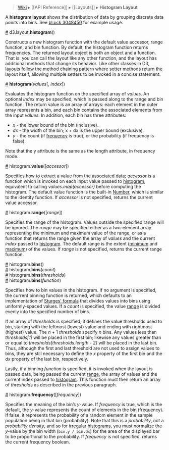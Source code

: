 > [Wiki](Home) ▸ [[API Reference]] ▸ [[Layouts]] ▸ **Histogram Layout**

A **histogram layout** shows the distribution of data by grouping discrete data points into bins. See [bl.ock 3048450](http://bl.ocks.org/mbostock/3048450) for example usage.

<a name="histogram" href="Histogram-Layout#histogram">#</a> d3.layout.<b>histogram</b>()

Constructs a new histogram function with the default value accessor, range function, and bin function. By default, the histogram function returns frequencies. The returned layout object is both an object and a function. That is: you can call the layout like any other function, and the layout has additional methods that change its behavior. Like other classes in D3, layouts follow the method chaining pattern where setter methods return the layout itself, allowing multiple setters to be invoked in a concise statement.

<a name="_histogram" href="Histogram-Layout#_histogram">#</a> <b>histogram</b>(<i>values</i>[, <i>index</i>])

Evaluates the histogram function on the specified array of *values*. An optional *index* may be specified, which is passed along to the range and bin function. The return value is an array of arrays: each element in the outer array represents a bin, and each bin contains the associated elements from the input *values*. In addition, each bin has three attributes:

* *x* - the lower bound of the bin (inclusive).
* *dx* - the width of the bin; x + dx is the upper bound (exclusive).
* *y* - the count (if [frequency](Histogram-Layout#frequency) is true), or the probability (if frequency is false).

Note that the y attribute is the same as the length attribute, in frequency mode.

<a name="value" href="Histogram-Layout#value">#</a> histogram.<b>value</b>([<i>accessor</i>])

Specifies how to extract a value from the associated data; *accessor* is a function which is invoked on each input value passed to [histogram](Histogram-Layout#_histogram), equivalent to calling *values.map(accessor)* before computing the histogram. The default value function is the built-in [Number](https://developer.mozilla.org/en/JavaScript/Reference/Global_Objects/Number), which is similar to the identity function. If *accessor* is not specified, returns the current value accessor.

<a name="range" href="Histogram-Layout#range">#</a> histogram.<b>range</b>([<i>range</i>])

Specifies the range of the histogram. Values outside the specified range will be ignored. The *range* may be specified either as a two-element array representing the minimum and maximum value of the range, or as a function that returns the range given the array of *values* and the current *index* passed to [histogram](Histogram-Layout#_histogram). The default range is the extent ([minimum](Arrays#d3_min) and [maximum](Arrays#d3_max)) of the values. If *range* is not specified, returns the current range function.

<a name="bins" href="Histogram-Layout#bins">#</a> histogram.<b>bins</b>()
<br><a name="bins" href="Histogram-Layout#bins">#</a> histogram.<b>bins</b>(<i>count</i>)
<br><a name="bins" href="Histogram-Layout#bins">#</a> histogram.<b>bins</b>(<i>thresholds</i>)
<br><a name="bins" href="Histogram-Layout#bins">#</a> histogram.<b>bins</b>(<i>function</i>)

Specifies how to bin values in the histogram. If no argument is specified, the current binning function is returned, which defaults to an implementation of [Sturges' formula](http://en.wikipedia.org/wiki/Histogram) that divides values into bins using uniformly-spaced values. If a *count* is specified, the value [range](#range) is divided evenly into the specified number of bins.

If an array of *thresholds* is specified, it defines the value thresholds used to bin, starting with the leftmost (lowest) value and ending with rightmost (highest) value. The *n* + 1 *thresholds* specify *n* bins. Any values less than <i>thresholds[1]</i> will be placed in the first bin; likewise any values greater than or equal to <i>thresholds[thresholds.length - 2]</i> will be placed in the last bin. Thus, although the first and last threshold are not used to assign values to bins, they are still necessary to define the *x* property of the first bin and the *dx* property of the last bin, respectively.

Lastly, if a binning *function* is specified, it is invoked when the layout is passed data, being passed the current [range](Histogram-Layout#range), the array of values and the current index passed to [histogram](Histogram-Layout#_histogram). This function must then return an array of *thresholds* as described in the previous paragraph.

<a name="frequency" href="Histogram-Layout#frequency">#</a> histogram.<b>frequency</b>([<i>frequency</i>])

Specifies the meaning of the bin’s *y*-value. If *frequency* is true, which is the default, the *y*-value represents the count of elements in the bin (frequency). If false, it represents the probability of a random element in the sample population being in that bin (probability). Note that this is a *probability*, not a *probability density*, and so for [irregular histograms](http://bl.ocks.org/mbostock/1624660), you must normalize the *y*-value by the bin width (`bin.y / bin.dx`) for the area of the displayed bar to be proportional to the probability. If *frequency* is not specified, returns the current frequency boolean.